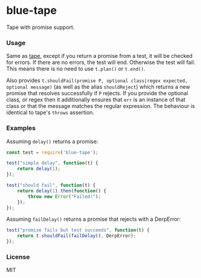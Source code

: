 # blue-tape

Tape with promise support.

### Usage

Same as [tape](https://github.com/substack/tape), except if you return a promise from a test,
it will be checked for errors. If there are no errors, the test will end. Otherwise the test
will fail. This means there is no need to use `t.plan()` or `t.end()`.

Also provides `t.shouldFail(promise P, optional class|regex expected, optional message)` (as
well as the alias `shouldReject`) which returns a new promise that resolves successfully if `P`
rejects. If you provide the optional class, or regex then it additionally ensures that `err` is
an instance of that class or that the message matches the regular expression. The behaviour is
identical to tape's `throws` assertion.

### Examples

Assuming `delay()` returns a promise:

```js
const test = require('blue-tape');

test("simple delay", function(t) {
    return delay(1);
});

test("should fail", function(t) {
    return delay(1).then(function() {
        throw new Error("Failed!");
    });
});
```

Assuming `failDelay()` returns a promise that rejects with a DerpError:

```js
test("promise fails but test succeeds", function(t) {
    return t.shouldFail(failDelay(), DerpError);
});
```

### License

MIT
